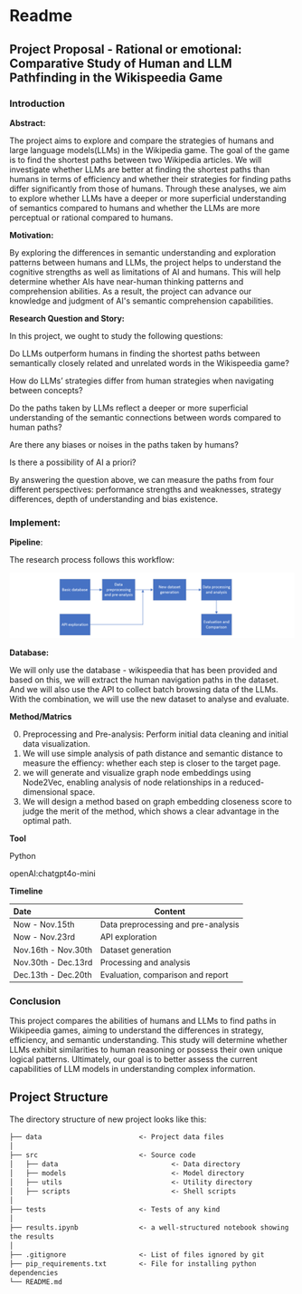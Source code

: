 # Readme

## Project Proposal - Rational or emotional: Comparative Study of Human and LLM Pathfinding in the Wikispeedia Game

### Introduction

**Abstract:**

The project aims to explore and compare the strategies of humans and large language models(LLMs) in the Wikipedia game. The goal of the game is to find the shortest paths between two Wikipedia articles. We will investigate whether LLMs are better at finding the shortest paths than humans in terms of efficiency and whether their strategies for finding paths differ significantly from those of humans. Through these analyses, we aim to explore whether LLMs have a deeper or more superficial understanding of semantics compared to humans and whether the LLMs are more perceptual or rational compared to humans.

**Motivation:**

By exploring the differences in semantic understanding and exploration patterns between humans and LLMs, the project helps to understand the cognitive strengths as well as limitations of AI and humans. This will help determine whether AIs have near-human thinking patterns and comprehension abilities. As a result, the project can advance our knowledge and judgment of AI's semantic comprehension capabilities.

**Research Question and Story:**

In this project, we ought to study the following questions:

Do LLMs outperform humans in finding the shortest paths between semantically closely related and unrelated words in the Wikispeedia game? 

How do LLMs’ strategies differ from human strategies when navigating between concepts? 

Do the paths taken by LLMs reflect a deeper or more superficial understanding of the semantic connections between words compared to human paths? 

Are there any biases or noises in the paths taken by humans?

Is there a possibility of AI a priori?

By answering the question above, we can measure the paths from four different perspectives: performance strengths and weaknesses, strategy differences, depth of understanding and bias existence.

### Implement: 

**Pipeline**:

The research process follows this workflow:

![image-pipline](img/pipline.png)

**Database:**

We will only use the database - wikispeedia that has been provided and based on this, we will extract the human navigation paths in the dataset. And we will also use the API to collect batch browsing data of the LLMs. With the combination, we will use the new dataset to analyse and evaluate. 

**Method/Matrics**

0. Preprocessing and Pre-analysis: Perform initial data cleaning and initial data visualization.
1. We will use simple analysis of path distance and semantic distance to measure the effiency: whether each step is closer to the target page.
2. we will generate and visualize graph node embeddings using Node2Vec, enabling analysis of node relationships in a reduced-dimensional space.
3. We will design a method based on graph embedding closeness score to judge the merit of the method, which shows a clear advantage in the optimal path.

**Tool**

Python

openAI:chatgpt4o-mini

**Timeline**

| Date                 | Content                             |
| :------------------- | ----------------------------------- |
| Now - Nov.15th       | Data preprocessing and pre-analysis |
| Now - Nov.23rd       | API exploration                     |
| Nov.16th - Nov.30th  | Dataset generation                  |
| Nov.30th -  Dec.13rd | Processing and analysis             |
| Dec.13th - Dec.20th  | Evaluation, comparison and report   |

### Conclusion

This project compares the abilities of humans and LLMs to find paths in Wikipeedia games, aiming to understand the differences in strategy, efficiency, and semantic understanding. This study will determine whether LLMs exhibit similarities to human reasoning or possess their own unique logical patterns. Ultimately, our goal is to better assess the current capabilities of LLM models in understanding complex information.

## Project Structure

The directory structure of new project looks like this:

```
├── data                        <- Project data files
│
├── src                         <- Source code
│   ├── data                            <- Data directory
│   ├── models                          <- Model directory
│   ├── utils                           <- Utility directory
│   ├── scripts                         <- Shell scripts
│
├── tests                       <- Tests of any kind
│
├── results.ipynb               <- a well-structured notebook showing the results
│
├── .gitignore                  <- List of files ignored by git
├── pip_requirements.txt        <- File for installing python dependencies
└── README.md
```


